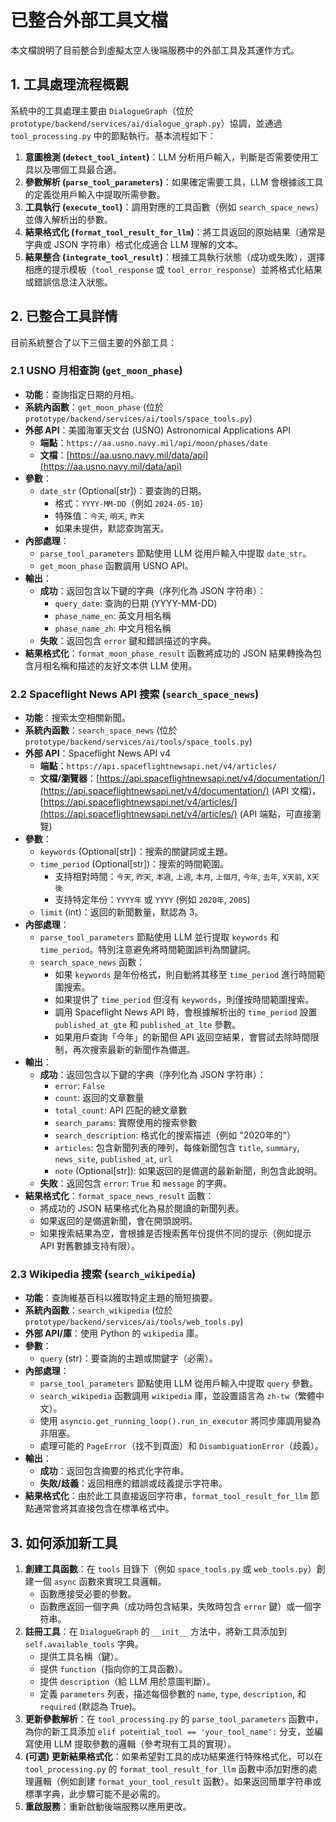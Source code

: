 # 已整合外部工具文檔

本文檔說明了目前整合到虛擬太空人後端服務中的外部工具及其運作方式。

## 1. 工具處理流程概觀

系統中的工具處理主要由 `DialogueGraph`（位於 `prototype/backend/services/ai/dialogue_graph.py`）協調，並通過 `tool_processing.py` 中的節點執行。基本流程如下：

1.  **意圖檢測 (`detect_tool_intent`)**：LLM 分析用戶輸入，判斷是否需要使用工具以及哪個工具最合適。
2.  **參數解析 (`parse_tool_parameters`)**：如果確定需要工具，LLM 會根據該工具的定義從用戶輸入中提取所需參數。
3.  **工具執行 (`execute_tool`)**：調用對應的工具函數（例如 `search_space_news`）並傳入解析出的參數。
4.  **結果格式化 (`format_tool_result_for_llm`)**：將工具返回的原始結果（通常是字典或 JSON 字符串）格式化成適合 LLM 理解的文本。
5.  **結果整合 (`integrate_tool_result`)**：根據工具執行狀態（成功或失敗），選擇相應的提示模板（`tool_response` 或 `tool_error_response`）並將格式化結果或錯誤信息注入狀態。

## 2. 已整合工具詳情

目前系統整合了以下三個主要的外部工具：

### 2.1 USNO 月相查詢 (`get_moon_phase`)

*   **功能**：查詢指定日期的月相。
*   **系統內函數**：`get_moon_phase` (位於 `prototype/backend/services/ai/tools/space_tools.py`)
*   **外部 API**：美國海軍天文台 (USNO) Astronomical Applications API
    *   **端點**：`https://aa.usno.navy.mil/api/moon/phases/date`
    *   **文檔**：[https://aa.usno.navy.mil/data/api](https://aa.usno.navy.mil/data/api)
*   **參數**：
    *   `date_str` (Optional[str])：要查詢的日期。
        *   格式：`YYYY-MM-DD`（例如 `2024-05-10`）
        *   特殊值：`今天`, `明天`, `昨天`
        *   如果未提供，默認查詢當天。
*   **內部處理**：
    *   `parse_tool_parameters` 節點使用 LLM 從用戶輸入中提取 `date_str`。
    *   `get_moon_phase` 函數調用 USNO API。
*   **輸出**：
    *   **成功**：返回包含以下鍵的字典（序列化為 JSON 字符串）：
        *   `query_date`: 查詢的日期 (YYYY-MM-DD)
        *   `phase_name_en`: 英文月相名稱
        *   `phase_name_zh`: 中文月相名稱
    *   **失敗**：返回包含 `error` 鍵和錯誤描述的字典。
*   **結果格式化**：`format_moon_phase_result` 函數將成功的 JSON 結果轉換為包含月相名稱和描述的友好文本供 LLM 使用。

### 2.2 Spaceflight News API 搜索 (`search_space_news`)

*   **功能**：搜索太空相關新聞。
*   **系統內函數**：`search_space_news` (位於 `prototype/backend/services/ai/tools/space_tools.py`)
*   **外部 API**：Spaceflight News API v4
    *   **端點**：`https://api.spaceflightnewsapi.net/v4/articles/`
    *   **文檔/瀏覽器**：[https://api.spaceflightnewsapi.net/v4/documentation/](https://api.spaceflightnewsapi.net/v4/documentation/) (API 文檔)，[https://api.spaceflightnewsapi.net/v4/articles/](https://api.spaceflightnewsapi.net/v4/articles/) (API 端點，可直接瀏覽)
*   **參數**：
    *   `keywords` (Optional[str])：搜索的關鍵詞或主題。
    *   `time_period` (Optional[str])：搜索的時間範圍。
        *   支持相對時間：`今天`, `昨天`, `本週`, `上週`, `本月`, `上個月`, `今年`, `去年`, `X天前`, `X天後`
        *   支持特定年份：`YYYY年` 或 `YYYY` (例如 `2020年`, `2005`)
    *   `limit` (int)：返回的新聞數量，默認為 3。
*   **內部處理**：
    *   `parse_tool_parameters` 節點使用 LLM 並行提取 `keywords` 和 `time_period`。特別注意避免將時間範圍誤判為關鍵詞。
    *   `search_space_news` 函數：
        *   如果 `keywords` 是年份格式，則自動將其移至 `time_period` 進行時間範圍搜索。
        *   如果提供了 `time_period` 但沒有 `keywords`，則僅按時間範圍搜索。
        *   調用 Spaceflight News API 時，會根據解析出的 `time_period` 設置 `published_at_gte` 和 `published_at_lte` 參數。
        *   如果用戶查詢「今年」的新聞但 API 返回空結果，會嘗試去除時間限制，再次搜索最新的新聞作為備選。
*   **輸出**：
    *   **成功**：返回包含以下鍵的字典（序列化為 JSON 字符串）：
        *   `error`: `False`
        *   `count`: 返回的文章數量
        *   `total_count`: API 匹配的總文章數
        *   `search_params`: 實際使用的搜索參數
        *   `search_description`: 格式化的搜索描述（例如 "2020年的"）
        *   `articles`: 包含新聞列表的陣列，每條新聞包含 `title`, `summary`, `news_site`, `published_at`, `url`
        *   `note` (Optional[str]): 如果返回的是備選的最新新聞，則包含此說明。
    *   **失敗**：返回包含 `error`: `True` 和 `message` 的字典。
*   **結果格式化**：`format_space_news_result` 函數：
    *   將成功的 JSON 結果格式化為易於閱讀的新聞列表。
    *   如果返回的是備選新聞，會在開頭說明。
    *   如果搜索結果為空，會根據是否搜索舊年份提供不同的提示（例如提示 API 對舊數據支持有限）。

### 2.3 Wikipedia 搜索 (`search_wikipedia`)

*   **功能**：查詢維基百科以獲取特定主題的簡短摘要。
*   **系統內函數**：`search_wikipedia` (位於 `prototype/backend/services/ai/tools/web_tools.py`)
*   **外部 API/庫**：使用 Python 的 `wikipedia` 庫。
*   **參數**：
    *   `query` (str)：要查詢的主題或關鍵字（必需）。
*   **內部處理**：
    *   `parse_tool_parameters` 節點使用 LLM 從用戶輸入中提取 `query` 參數。
    *   `search_wikipedia` 函數調用 `wikipedia` 庫，並設置語言為 `zh-tw`（繁體中文）。
    *   使用 `asyncio.get_running_loop().run_in_executor` 將同步庫調用變為非阻塞。
    *   處理可能的 `PageError`（找不到頁面）和 `DisambiguationError`（歧義）。
*   **輸出**：
    *   **成功**：返回包含摘要的格式化字符串。
    *   **失敗/歧義**：返回相應的錯誤或歧義提示字符串。
*   **結果格式化**：由於此工具直接返回字符串，`format_tool_result_for_llm` 節點通常會將其直接包含在標準格式中。

## 3. 如何添加新工具

1.  **創建工具函數**：在 `tools` 目錄下（例如 `space_tools.py` 或 `web_tools.py`）創建一個 `async` 函數來實現工具邏輯。
    *   函數應接受必要的參數。
    *   函數應返回一個字典（成功時包含結果，失敗時包含 `error` 鍵）或一個字符串。
2.  **註冊工具**：在 `DialogueGraph` 的 `__init__` 方法中，將新工具添加到 `self.available_tools` 字典。
    *   提供工具名稱（鍵）。
    *   提供 `function`（指向你的工具函數）。
    *   提供 `description`（給 LLM 用於意圖判斷）。
    *   定義 `parameters` 列表，描述每個參數的 `name`, `type`, `description`, 和 `required` (默認為 True)。
3.  **更新參數解析**：在 `tool_processing.py` 的 `parse_tool_parameters` 函數中，為你的新工具添加 `elif potential_tool == 'your_tool_name':` 分支，並編寫使用 LLM 提取參數的邏輯（參考現有工具的實現）。
4.  **(可選) 更新結果格式化**：如果希望對工具的成功結果進行特殊格式化，可以在 `tool_processing.py` 的 `format_tool_result_for_llm` 函數中添加對應的處理邏輯（例如創建 `format_your_tool_result` 函數）。如果返回簡單字符串或標準字典，此步驟可能不是必需的。
5.  **重啟服務**：重新啟動後端服務以應用更改。 
